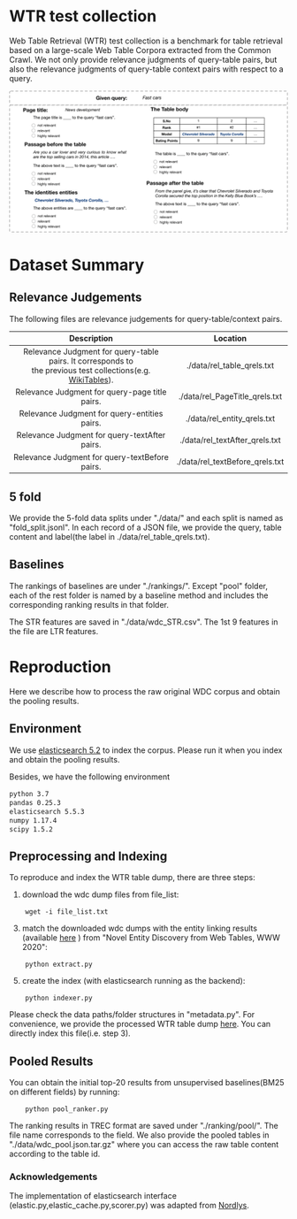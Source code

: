 # WTR test collection

Web Table Retrieval (WTR) test collection is a benchmark for table retrieval based on a large-scale Web Table Corpora extracted from the Common Crawl.
We not only provide relevance judgments of query-table pairs, but also the relevance judgments of query-table context pairs with respect to a query.

![AMT example](./figures/task_illu.png)


# Dataset Summary


## Relevance Judgements

The following files are relevance judgements for query-table/context pairs.



|                                                                           Description                                                                           |             Location            |
|:---------------------------------------------------------------------------------------------------------------------------------------------------------------:|:-------------------------------:|
| Relevance Judgment for query-table pairs. It corresponds to <br>the previous test collections(e.g. [WikiTables](https://github.com/iai-group/www2018-table)).   | ./data/rel_table_qrels.txt      |
| Relevance Judgment for query-page title pairs.                                                                                                                  | ./data/rel_PageTitle_qrels.txt  |
| Relevance Judgment for query-entities pairs.                                                                                                                    | ./data/rel_entity_qrels.txt     |
| Relevance Judgment for query-textAfter pairs.                                                                                                                   | ./data/rel_textAfter_qrels.txt  |
| Relevance Judgment for query-textBefore pairs.                                                                                                                  | ./data/rel_textBefore_qrels.txt |


## 5 fold 

We provide the 5-fold data splits under "./data/" and each split is named as "fold_split.jsonl".
 In each record of a JSON file, we provide the query, table content and label(the label in ./data/rel_table_qrels.txt).
 
## Baselines


The rankings of baselines are under "./rankings/". Except "pool" folder, each of the rest folder is named by a baseline method and includes the corresponding ranking results in that folder.

The STR features are saved in "./data/wdc_STR.csv". The 1st 9 features in the file are LTR features.

# Reproduction

Here we describe how to process the raw original WDC corpus and obtain the pooling results.


## Environment

We use [elasticsearch 5.2](https://www.elastic.co/downloads/past-releases/elasticsearch-5-3-0) to index the corpus.
Please run it when you index and obtain the pooling results.

Besides, we have the following environment

```angular2html
python 3.7
pandas 0.25.3
elasticsearch 5.5.3
numpy 1.17.4
scipy 1.5.2

```

## Preprocessing and Indexing

To reproduce and index the WTR table dump, there are three steps: 

1. download the wdc dump files from file_list:
```
    wget -i file_list.txt
```
3. match the downloaded wdc dumps with the entity linking results (available [here](https://zenodo.org/record/3627274#.YD31RS2cbcI) ) from "Novel Entity Discovery from Web Tables, WWW 2020":
```
    python extract.py
```
5. create the index (with elasticsearch running as the backend):
```
    python indexer.py
```

Please check the data paths/folder structures in "metadata.py".
For convenience, we provide the processed WTR table dump [here](http://www.cse.lehigh.edu/~brian/data/WTR_tables.tar.gz). You can directly index this file(i.e. step 3).


## Pooled Results

You can obtain the initial top-20 results from unsupervised baselines(BM25 on different fields) by running:
```
    python pool_ranker.py
```
The ranking results in TREC format are saved under "./ranking/pool/". The file name corresponds to the field.
 We also provide the pooled tables in "./data/wdc_pool.json.tar.gz" 
 where you can access the raw table content according to the table id.


### Acknowledgements
The implementation of elasticsearch interface (elastic.py,elastic_cache.py,scorer.py) was adapted from [Nordlys](https://github.com/iai-group/nordlys).